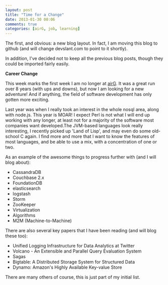 ```yaml
---
layout: post
title: "Time for a Change"
date: 2013-01-30 00:06
comments: true
categories: [airG, job, learning]
---
```

<p>
	The first, and obvious: a new blog layout. In fact, I am moving this blog to github (and will change devslant.com to point to it shortly).
</p>

<p>
	In addition, I've decided not to keep all the previous blog posts, though they could be imported fairly easily.
</p>

<p><strong>
	Career Change
</p></strong>

<p>
	This week marks the first week I am no longer at <a href="http://corp.airg.com">airG</a>. It was a great run over 8 years (with ups and downs), but now I am looking for a new adventure! And if anything, the field of software development has only gotten more exciting.
</p>

<p>
	Last year was when I really took an interest in the whole nosql area, along with node.js. This year is MOAR! I expect Perl is not what I will end up working with any longer, at least not for a majority of the software most companies want developed.The JVM-based languages look really interesting, I recently picked up 'Land of Lisp', and may even do some old-school C again. I find more and more that I want to know the features of most languages, and be able to use a mix, with a concentration of one or two.
</p>

<p>
	As an example of the awesome things to progress further with (and I will blog about):
</p>

<ul>
	<li>CassandraDB</li>
	<li>Couchbase 2.x</li>
	<li>FoundationDB</li>
	<li>elasticsearch</li>
	<li>logstash</li>
	<li>Storm</li>
	<li>ZooKeeper</li>	
	<li>Virtualization</li>
	<li>Algorithms</li>
	<li>M2M (Machine-to-Machine)</li>
</ul>

<p>
	There are also several key papers that I have been reading (and will blog these too):
</p>

<ul>
	<li>Unified Logging Infrastructure for Data Analytics at Twitter</li>
	<li>Volcano - An Extensible and Parallel Query Evaluation System</li>
	<li>Sagas</li>
	<li>Bigtable: A Distributed Storage System for Structured Data</li>
	<li>Dynamo: Amazon's Highly Available Key-value Store</li>
</ul>

<p>
	There are many others of course, this is just part of my initial list.
</p>